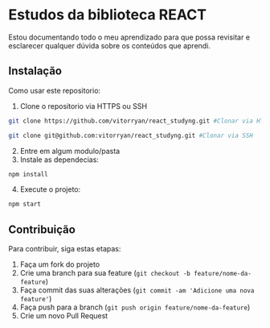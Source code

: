 # Estudos da biblioteca REACT
Estou documentando todo o meu aprendizado para que possa revisitar e esclarecer qualquer dúvida sobre os conteúdos que aprendi.

## Instalação
Como usar este repositorio:

1. Clone o repositorio via HTTPS ou SSH
```bash
git clone https://github.com/vitorryan/react_studyng.git #Clonar via HTTPS

git clone git@github.com:vitorryan/react_studyng.git #Clonar via SSH
```
2. Entre em algum modulo/pasta
3. Instale as dependecias:
```bash
npm install
```
4. Execute o projeto:
```bash
npm start
```

## Contribuição
Para contribuir, siga estas etapas:

1. Faça um fork do projeto
2. Crie uma branch para sua feature (`git checkout -b feature/nome-da-feature`)
3. Faça commit das suas alterações (`git commit -am 'Adicione uma nova feature'`)
4. Faça push para a branch (`git push origin feature/nome-da-feature`)
5. Crie um novo Pull Request